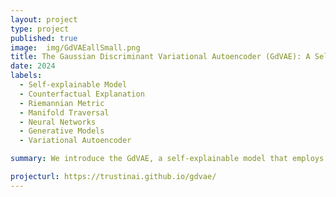 ```yaml
---
layout: project
type: project
published: true
image:  img/GdVAEallSmall.png
title: The Gaussian Discriminant Variational Autoencoder (GdVAE): A Self-Explainable Model with Counterfactual Explanations
date: 2024
labels:
  - Self-explainable Model
  - Counterfactual Explanation
  - Riemannian Metric
  - Manifold Traversal
  - Neural Networks
  - Generative Models
  - Variational Autoencoder

summary: We introduce the GdVAE, a self-explainable model that employs transparent prototypes in a white-box classifier. Alongside class predictions, we provide counterfactual explanations. 

projecturl: https://trustinai.github.io/gdvae/
---
```

